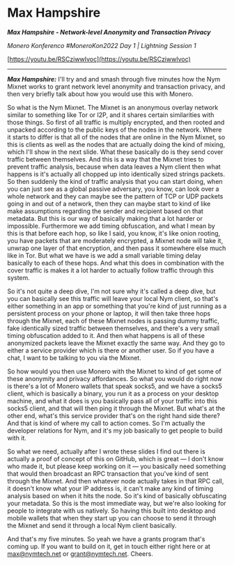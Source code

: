 # Max Hampshire

_**Max Hampshire - Network-level Anonymity and Transaction Privacy**_

_Monero Konferenco  #MoneroKon2022 Day 1 | Lightning Session 1_

[https://youtu.be/RSCziwwIvoc](https://youtu.be/RSCziwwIvoc)

---

_**Max Hampshire:**_ I'll try and and smash through five minutes how the Nym Mixnet works to grant network level anonymity and transaction privacy, and then very briefly talk about how you would use this with Monero.

So what is the Nym Mixnet. The Mixnet is an anonymous overlay network similar to something like Tor or I2P, and it shares certain similarities with those things. So first of all traffic is multiply encrypted, and then rooted and unpacked according to the public keys of the nodes in the network. Where it starts to differ is that all of the nodes that are online in the Nym Mixnet, so this is clients as well as the nodes that are actually doing the kind of mixing, which I'll show in the next slide. What these basically do is they send cover traffic between themselves. And this is a way that the Mixnet tries to prevent traffic analysis, because when data leaves a Nym client then what happens is it's actually all chopped up into identically sized strings packets. So then suddenly the kind of traffic analysis that you can start doing, when you can just see as a global passive adversary, you know, can look over a whole network and they can maybe see the pattern of TCP or UDP packets going in and out of a network, then they can maybe start to kind of like make assumptions regarding the sender and recipient based on that metadata. But this is our way of basically making that a lot harder or impossible. Furthermore we add timing obfuscation, and what I mean by this is that before each hop, so like I said, you know, it's like onion rooting, you have packets that are moderately encrypted, a Mixnet node will take it, unwrap one layer of that encryption, and then pass it somewhere else much like in Tor. But what we have is we add a small variable timing delay basically to each of these hops. And what this does in combination with the cover traffic is makes it a lot harder to actually follow traffic through this system.

So it's not quite a deep dive, I'm not sure why it's called a deep dive, but you can basically see this traffic will leave your local Nym client, so that's either something in an app or something that you're kind of just running as a persistent process on your phone or laptop, it will then take three hops through the Mixnet, each of these Mixnet nodes is passing dummy traffic, fake identically sized traffic between themselves, and there's a very small timing obfuscation added to it. And then what happens is all of these anonymized packets leave the Mixnet exactly the same way. And they go to either a service provider which is there or another user. So if you have a chat, I want to be talking to you via the Mixnet.

So how would you then use Monero with the Mixnet to kind of get some of these anonymity and privacy affordances. So what you would do right now is there's a lot of Monero wallets that speak socks5, and we have a socks5 client, which is basically a binary, you run it as a process on your desktop machine, and what it does is you basically pass all of your traffic into this socks5 client, and that will then ping it through the Mixnet. But what's at the other end, what's this service provider that's on the right hand side there? And that is kind of where my call to action comes. So I'm actually the developer relations for Nym, and it's my job basically to get people to build with it.

So what we need, actually after I wrote these slides I find out there is actually a proof of concept of this on GitHub, which is great — I don't know who made it, but please keep working on it — you basically need something that would then broadcast an RPC transaction that you've kind of sent through the Mixnet. And then whatever node actually takes in that RPC call, it doesn't know what your IP address is, it can't make any kind of timing analysis based on when it hits the node. So it's kind of basically obfuscating your metadata. So this is the most immediate way, but we're also looking for people to integrate with us natively. So having this built into desktop and mobile wallets that when they start up you can choose to send it through the Mixnet and send it through a local Nym client basically.

And that's my five minutes. So yeah we have a grants program that's coming up. If you want to build on it, get in touch either right here or at max@nymtech.net or grant@nymtech.net. Cheers.
